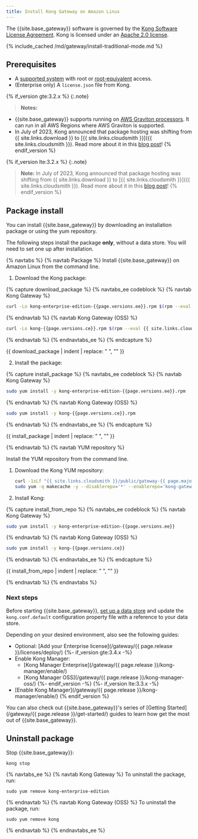 ```yaml
---
title: Install Kong Gateway on Amazon Linux
---
```


The {{site.base_gateway}} software is governed by the
[Kong Software License Agreement](https://konghq.com/kongsoftwarelicense).
Kong is licensed under an
[Apache 2.0 license](https://github.com/Kong/kong/blob/master/LICENSE).

{% include_cached /md/gateway/install-traditional-mode.md %}

## Prerequisites

* A [supported system](/gateway/{{page.release}}/support-policy/#supported-versions) with root or [root-equivalent](/gateway/{{page.release}}/production/running-kong/kong-user/) access.
* (Enterprise only) A `license.json` file from Kong.

{% if_version gte:3.2.x %}
{:.note}
> **Notes:** 
* {{site.base_gateway}} supports running on [AWS Graviton processors](https://aws.amazon.com/ec2/graviton/). It can run in all AWS Regions where AWS Graviton is supported.
* In July of 2023, Kong announced that package hosting was shifting from {{ site.links.download }} to [{{ site.links.cloudsmith }}]({{ site.links.cloudsmith }}). Read more about it in this [blog post](https://konghq.com/blog/product-releases/changes-to-kong-package-hosting)!
{% endif_version %}

{% if_version lte:3.2.x %}
{:.note}
> **Note:** In July of 2023, Kong announced that package hosting was shifting from {{ site.links.download }} to [{{ site.links.cloudsmith }}]({{ site.links.cloudsmith }}). Read more about it in this [blog post](https://konghq.com/blog/product-releases/changes-to-kong-package-hosting)!
{% endif_version %}

## Package install

You can install {{site.base_gateway}} by downloading an installation package or using the yum repository.

The following steps install the package **only**, without a data store. 
You will need to set one up after installation.

{% navtabs %}
{% navtab Package %}
Install {{site.base_gateway}} on Amazon Linux from the command line.

1. Download the Kong package:

{% capture download_package %}
{% navtabs_ee codeblock %}
{% navtab Kong Gateway %}
```bash
curl -Lo kong-enterprise-edition-{{page.versions.ee}}.rpm $(rpm --eval {{ site.links.cloudsmith }}/public/gateway-{{ page.major_minor_version }}/rpm/amzn/%{amzn}/%{_arch}/kong-enterprise-edition-{{page.versions.ee}}.aws.%{_arch}.rpm)
```
{% endnavtab %}
{% navtab Kong Gateway (OSS) %}
```bash
curl -Lo kong-{{page.versions.ce}}.rpm $(rpm --eval {{ site.links.cloudsmith }}/public/gateway-{{ page.major_minor_version }}/rpm/amzn/%{amzn}/%{_arch}/kong-{{page.versions.ce}}.aws.%{_arch}.rpm)
```
{% endnavtab %}
{% endnavtabs_ee %}
{% endcapture %}

{{ download_package | indent | replace: " </code>", "</code>" }}

2. Install the package:

{% capture install_package %}
{% navtabs_ee codeblock %}
{% navtab Kong Gateway %}
```bash
sudo yum install -y kong-enterprise-edition-{{page.versions.ee}}.rpm
```
{% endnavtab %}
{% navtab Kong Gateway (OSS) %}
```bash
sudo yum install -y kong-{{page.versions.ce}}.rpm
```
{% endnavtab %}
{% endnavtabs_ee %}
{% endcapture %}

{{ install_package | indent | replace: " </code>", "</code>" }}

{% endnavtab %}
{% navtab YUM repository %}

Install the YUM repository from the command line.

1. Download the Kong YUM repository:

    ```bash
    curl -1sLf "{{ site.links.cloudsmith }}/public/gateway-{{ page.major_minor_version }}/config.rpm.txt?distro=amzn&codename=$(rpm --eval '%{amzn}')" | sudo tee /etc/yum.repos.d/kong-gateway-{{ page.major_minor_version }}.repo > /dev/null
    sudo yum -q makecache -y --disablerepo='*' --enablerepo='kong-gateway-{{ page.major_minor_version }}'
    ```

2. Install Kong:

{% capture install_from_repo %}
{% navtabs_ee codeblock %}
{% navtab Kong Gateway %}
```bash
sudo yum install -y kong-enterprise-edition-{{page.versions.ee}}
```
{% endnavtab %}
{% navtab Kong Gateway (OSS) %}
```bash
sudo yum install -y kong-{{page.versions.ce}}
```
{% endnavtab %}
{% endnavtabs_ee %}
{% endcapture %}

{{ install_from_repo | indent | replace: " </code>", "</code>" }}

{% endnavtab %}
{% endnavtabs %}

### Next steps

Before starting {{site.base_gateway}}, [set up a data store](/gateway/{{page.release}}/install/post-install/set-up-data-store/) 
and update the `kong.conf.default` configuration property file with a reference to your data store.

Depending on your desired environment, also see the following guides:
* Optional: [Add your Enterprise license](/gateway/{{ page.release }}/licenses/deploy/)
{%- if_version gte:3.4.x -%}
* Enable Kong Manager:
  * [Kong Manager Enterprise](/gateway/{{ page.release }}/kong-manager/enable/)
  * [Kong Manager OSS](/gateway/{{ page.release }}/kong-manager-oss/)
{%- endif_version -%}
{%- if_version lte:3.3.x -%}
* [Enable Kong Manager](/gateway/{{ page.release }}/kong-manager/enable/)
{% endif_version %}

You can also check out {{site.base_gateway}}'s series of
[Getting Started](/gateway/{{ page.release }}/get-started/) guides to learn how 
get the most out of {{site.base_gateway}}.

## Uninstall package

Stop {{site.base_gateway}}:
```
kong stop
```

{% navtabs_ee %}
{% navtab Kong Gateway %}
To uninstall the package, run: 
```
sudo yum remove kong-enterprise-edition
```
{% endnavtab %}
{% navtab Kong Gateway (OSS) %}
To uninstall the package, run: 
```
sudo yum remove kong
```
{% endnavtab %}
{% endnavtabs_ee %}
